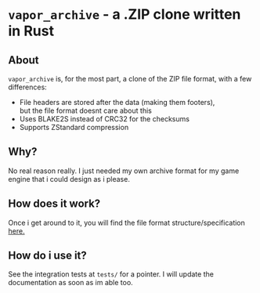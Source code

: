 # `vapor_archive` - a .ZIP clone written in Rust

## About

`vapor_archive` is, for the most part, a clone of the ZIP file format, with a few differences:
* File headers are stored after the data (making them footers),  
but the file format doesnt care about this
* Uses BLAKE2S instead of CRC32 for the checksums
* Supports ZStandard compression

## Why?

No real reason really. I just needed my own archive format for my game engine that i could design as i please.

## How does it work?

Once i get around to it, you will find the file format structure/specification [here.](SPEC.md)

## How do i use it?

See the integration tests at `tests/` for a pointer. I will update the documentation as soon as im able too.
